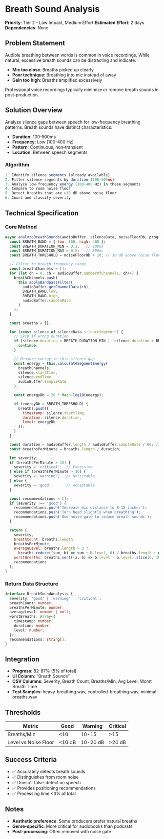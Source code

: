 # Breath Sound Analysis

**Priority**: Tier 2 - Low Impact, Medium Effort
**Estimated Effort**: 2 days
**Dependencies**: None

## Problem Statement

Audible breathing between words is common in voice recordings. While natural, excessive breath sounds can be distracting and indicate:
- **Mic too close**: Breaths picked up clearly
- **Poor technique**: Breathing into mic instead of away
- **Gain too high**: Breaths amplified excessively

Professional voice recordings typically minimize or remove breath sounds in post-production.

## Solution Overview

Analyze silence gaps between speech for low-frequency breathing patterns. Breath sounds have distinct characteristics:
- **Duration**: 100-500ms
- **Frequency**: Low (100-400 Hz)
- **Pattern**: Continuous, non-transient
- **Location**: Between speech segments

### Algorithm

```javascript
1. Identify silence segments (already available)
2. Filter silence segments by duration (100-500ms)
3. Analyze low-frequency energy (100-400 Hz) in these segments
4. Compare to room noise floor
5. Detect breaths that are >10 dB above noise floor
6. Count and classify severity
```

## Technical Specification

### Core Method

```javascript
async analyzeBreathSounds(audioBuffer, silenceData, noiseFloorDb, progressCallback) {
  const BREATH_BAND = { low: 100, high: 400 };
  const BREATH_DURATION_MIN = 0.1;   // 100ms
  const BREATH_DURATION_MAX = 0.5;   // 500ms
  const BREATH_THRESHOLD = noiseFloorDb + 10; // 10 dB above noise floor

  // Filter to breath frequency range
  const breathChannels = [];
  for (let ch = 0; ch < audioBuffer.numberOfChannels; ch++) {
    breathChannels.push(
      this.applyBandpassFilter(
        audioBuffer.getChannelData(ch),
        BREATH_BAND.low,
        BREATH_BAND.high,
        audioBuffer.sampleRate
      )
    );
  }

  const breaths = [];

  for (const silence of silenceData.silenceSegments) {
    // Skip if wrong duration
    if (silence.duration < BREATH_DURATION_MIN || silence.duration > BREATH_DURATION_MAX) {
      continue;
    }

    // Measure energy in this silence gap
    const energy = this.calculateSegmentEnergy(
      breathChannels,
      silence.startTime,
      silence.endTime,
      audioBuffer.sampleRate
    );

    const energyDb = 20 * Math.log10(energy);

    if (energyDb > BREATH_THRESHOLD) {
      breaths.push({
        timestamp: silence.startTime,
        duration: silence.duration,
        level: energyDb
      });
    }
  }

  const duration = audioBuffer.length / audioBuffer.sampleRate / 60; // minutes
  const breathsPerMinute = breaths.length / duration;

  let severity;
  if (breathsPerMinute > 15) {
    severity = 'critical';  // Excessive
  } else if (breathsPerMinute > 10) {
    severity = 'warning';   // Noticeable
  } else {
    severity = 'good';      // Acceptable
  }

  const recommendations = [];
  if (severity !== 'good') {
    recommendations.push('Increase mic distance to 8-12 inches');
    recommendations.push('Turn head slightly when breathing');
    recommendations.push('Use noise gate to reduce breath sounds');
  }

  return {
    severity,
    breathCount: breaths.length,
    breathsPerMinute,
    averageLevel: breaths.length > 0 ?
      breaths.reduce((sum, b) => sum + b.level, 0) / breaths.length : null,
    worstBreaths: breaths.sort((a, b) => b.level - a.level).slice(0, 10),
    recommendations
  };
}
```

### Return Data Structure

```typescript
interface BreathSoundAnalysis {
  severity: 'good' | 'warning' | 'critical';
  breathCount: number;
  breathsPerMinute: number;
  averageLevel: number | null;
  worstBreaths: Array<{
    timestamp: number;
    duration: number;
    level: number;
  }>;
  recommendations: string[];
}
```

## Integration

- **Progress**: 82-87% (5% of total)
- **UI Column**: "Breath Sounds"
- **CSV Columns**: Severity, Breath Count, Breaths/Min, Avg Level, Worst Breath Time
- **Test Samples**: heavy-breathing.wav, controlled-breathing.wav, minimal-breaths.wav

## Thresholds

| Metric | Good | Warning | Critical |
|--------|------|---------|----------|
| Breaths/Min | <10 | 10-15 | >15 |
| Level vs Noise Floor | <10 dB | 10-20 dB | >20 dB |

## Success Criteria

- ✅ Accurately detects breath sounds
- ✅ Distinguishes from room noise
- ✅ Doesn't false-detect on speech
- ✅ Provides positioning recommendations
- ✅ Processing time <3% of total

## Notes

- **Aesthetic preference**: Some producers prefer natural breaths
- **Genre-specific**: More critical for audiobooks than podcasts
- **Post-processing**: Often removed with noise gate
